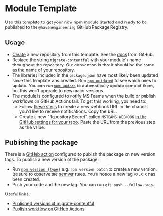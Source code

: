 # Module Template

Use this template to get your new npm module started and ready to be published to the `@havenengineering` GitHub Package Registry.

## Usage

- [Create](https://github.com/HavenEngineering/module-template/generate) a new repository from this template. See the [docs](https://docs.github.com/en/github/creating-cloning-and-archiving-repositories/creating-a-repository-on-github/creating-a-repository-from-a-template#creating-a-repository-from-a-template) from GitHub.
- Replace the string `migrate-contentful` with your module's name throughout the repository. Our convention is that it should be the same as the name of your repository.
- The libraries included in the `package.json` have most likely been updated since this template was created. Run [`npm outdated`](https://docs.npmjs.com/cli/v7/commands/npm-outdated) to see which ones to update. You can run [`npm update`](https://docs.npmjs.com/cli/v7/commands/npm-update) to automatically update some of them, but this won't upgrade to new major versions.
- The module is configured to notify MS Teams when the build or publish workflows on GitHub Actions fail. To get this working, you need to:
  - Follow [these steps](https://docs.microsoft.com/en-us/microsoftteams/platform/webhooks-and-connectors/how-to/add-incoming-webhook) to create a new webhook URL in the channel you'd like to receive notifications. Copy the URL.
  - Create a new "Repository Secret" called `MSTEAMS_WEBHOOK` [in the GitHub settings for your repo](https://github.com/HavenEngineering/migrate-contentful/settings/secrets/actions). Paste the URL from the previous step as the value.

## Publishing the package

There is a [GitHub action](https://github.com/HavenEngineering/migrate-contentful/actions/workflows/publish.yml) configured to publish the package on new version tags. To publish a new version of the package:

- Run [`npm version {type}`](https://docs.npmjs.com/cli/v7/commands/npm-version) e.g. `npm version patch` to create a new version. Be sure to observe the [semver](https://semver.org/) rules. You'll notice a new tag `vX.X.X` has been created.
- Push your code and the new tag. You can run `git push --follow-tags`.

Useful links:
- [Published versions of migrate-contentful](https://github.com/HavenEngineering/migrate-contentful/packages) 
- [Publish workflow on GitHub Actions](https://github.com/HavenEngineering/migrate-contentful/actions/workflows/publish.yml)
